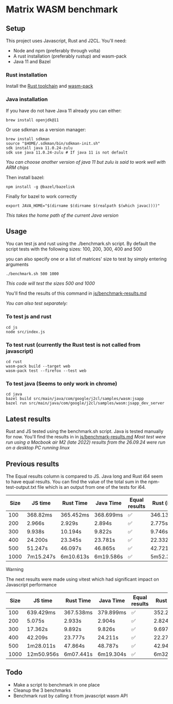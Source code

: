 # Matrix WASM benchmark

## Setup

This project uses Javascript, Rust and J2CL. You'll need:

- Node and npm (preferably through volta)
- A rust installation (preferably rustup) and wasm-pack
- Java 11 and Bazel

### Rust installation

Install the [Rust toolchain](https://www.rust-lang.org/tools/install) and [wasm-pack](https://rustwasm.github.io/wasm-pack/installer/)

### Java installation

If you have do not have Java 11 already you can either:

```
brew install openjdk@11
```

Or use sdkman as a version manager:

```
brew install sdkman
source "$HOME/.sdkman/bin/sdkman-init.sh"
sdk install java 11.0.24-zulu
sdk use java 11.0.24-zulu # If java 11 is not default
```

_You can choose another version of java 11 but zulu is said to work well with ARM chips_

Then install bazel:

```
npm install -g @bazel/bazelisk
```

Finally for bazel to work correctly

```
export JAVA_HOME="$(dirname $(dirname $(realpath $(which javac))))"
```

_This takes the home path of the current Java version_

## Usage

You can test js and rust using the ./benchmark.sh script. By default the script tests with the following sizes:
100, 200, 300, 400 and 500

you can also specify one or a list of matrices' size to test by simply entering arguments

```
./benchmark.sh 500 1000
```

_This code will test the sizes 500 and 1000_

You'll find the results of this command in [js/benchmark-results.md](js/benchmark-results.md)

_You can also test separately:_

### To test js and rust

```
cd js
node src/index.js
```

### To test rust (currently the Rust test is not called from javascript)

```
cd rust
wasm-pack build --target web
wasm-pack test --firefox --test web
```

### To test java (Seems to only work in chrome)

```
cd java
bazel build src/main/java/com/google/j2cl/samples/wasm:jsapp
bazel run src/main/java/com/google/j2cl/samples/wasm:jsapp_dev_server
```

## Latest results

Rust and JS tested using the benchmark.sh script. Java is tested manually for now.
You'll find the results in in [js/benchmark-results.md](js/benchmark-results.md)
*Most test were run using a Macbook air M2 (late 2022) results from the 26.09.24 were run on a desktop PC running linux*

## Previous results
The Equal results column is compared to JS. Java long and Rust i64 seem to have equal results.
You can find the value of the total sum in the npm-test-output.txt file which is an output from one of the tests for i64.

| Size | JS time   | Rust Time | Java Time | Equal results | Rust (i64) | Equal results | Rust (i64 w/ modulo) | Equal results | Java (i64) | Equal results |
| ---- | --------- | --------- | --------- | ------------- | ---------- | ------------- | -------------------- | ------------- | ---------- | ------------- |
| 100  | 368.82ms  | 365.452ms | 368.699ms | ✅            | 346.132ms  | ✅            | 645.272ms            | ✅            | 276.799ms  | ✅            |
| 200  | 2.966s    | 2.929s    | 2.894s    | ✅            | 2.775s     | ✅            | 5.206s               | ✅            | 2.052s     | ✅            |
| 300  | 9.938s    | 10.194s   | 9.822s    | ✅            | 9.746s     | ❌            | 17.868s              | ❌            | 7.096s     | ❌            |
| 400  | 24.200s   | 23.345s   | 23.781s   | ✅            | 22.332s    | ❌            | 42.692s              | ❌            | 16.899s    | ❌            |
| 500  | 51.247s   | 46.097s   | 46.865s   | ✅            | 42.721s    | ❌            | 1m24.284s            | ❌            | 36.510s    | ❌            |
| 1000 | 7m15.247s | 6m10.613s | 6m19.586s | ✅            | 5m52.322s  | ❌            | 22m43.398s           | ❌            | 4m47.035s  | ❌            |

> [!WARNING]  
> The next results were made using vitest which had significant impact on Javascript performance

| Size | JS time    | Rust Time | Java Time | Equal results | Rust (i64) | Equal results | Java (i64) | Equal results |
| ---- | ---------- | --------- | --------- | ------------- | ---------- | ------------- | ---------- | ------------- |
| 100  | 639.429ms  | 367.538ms | 379.899ms | ✅            | 352.246ms  | ✅            | 331.600ms  | ✅            |
| 200  | 5.075s     | 2.933s    | 2.904s    | ✅            | 2.824s     | ✅            | 2.673s     | ✅            |
| 300  | 17.362s    | 9.892s    | 9.826s    | ✅            | 9.697s     | ❌            | 9.127s     | ❌            |
| 400  | 42.209s    | 23.777s   | 24.211s   | ✅            | 22.277s    | ❌            | 18.283s    | ❌            |
| 500  | 1m28.011s  | 47.864s   | 48.787s   | ✅            | 42.948s    | ❌            | 38.124s    | ❌            |
| 1000 | 12m50.956s | 6m07.441s | 6m19.304s | ✅            | 6m32.828s  | ❌            | 5m30.662s  | ❌            |

## Todo

- Make a script to benchmark in one place
- Cleanup the 3 benchmarks
- Benchmark rust by calling it from javascript wasm API
